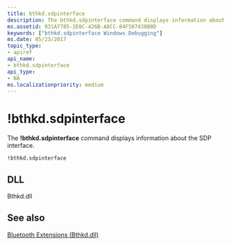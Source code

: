 ```yaml
---
title: bthkd.sdpinterface
description: The bthkd.sdpinterface command displays information about the SDP interface.
ms.assetid: 931A7785-2E0C-426B-A8CC-84F507438B0D
keywords: ["bthkd.sdpinterface Windows Debugging"]
ms.date: 05/23/2017
topic_type:
- apiref
api_name:
- bthkd.sdpinterface
api_type:
- NA
ms.localizationpriority: medium
---
```


# !bthkd.sdpinterface


The **!bthkd.sdpinterface** command displays information about the SDP interface.

```dbgsyntax
!bthkd.sdpinterface
```

## <span id="DLL"></span><span id="dll"></span>DLL


Bthkd.dll

## <span id="see_also"></span>See also


[Bluetooth Extensions (Bthkd.dll)](bluetooh-extensions--bthkd-dll-.md)

 

 






